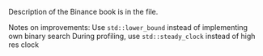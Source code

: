 Description of the Binance book is in the file.

Notes on improvements:
Use `std::lower_bound` instead of implementing own binary search
During profiling, use `std::steady_clock` instead of high res clock
